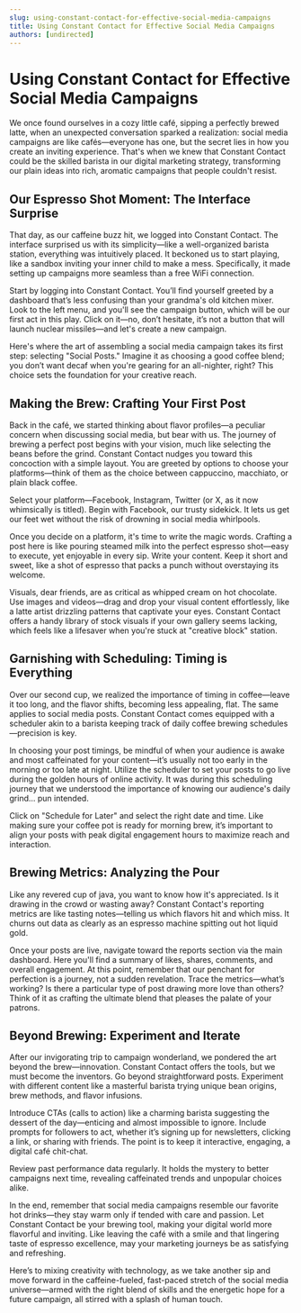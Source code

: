 ```yaml
---
slug: using-constant-contact-for-effective-social-media-campaigns
title: Using Constant Contact for Effective Social Media Campaigns
authors: [undirected]
---
```



# Using Constant Contact for Effective Social Media Campaigns

We once found ourselves in a cozy little café, sipping a perfectly brewed latte, when an unexpected conversation sparked a realization: social media campaigns are like cafés—everyone has one, but the secret lies in how you create an inviting experience. That's when we knew that Constant Contact could be the skilled barista in our digital marketing strategy, transforming our plain ideas into rich, aromatic campaigns that people couldn't resist.

## Our Espresso Shot Moment: The Interface Surprise

That day, as our caffeine buzz hit, we logged into Constant Contact. The interface surprised us with its simplicity—like a well-organized barista station, everything was intuitively placed. It beckoned us to start playing, like a sandbox inviting your inner child to make a mess. Specifically, it made setting up campaigns more seamless than a free WiFi connection.

Start by logging into Constant Contact. You’ll find yourself greeted by a dashboard that’s less confusing than your grandma's old kitchen mixer. Look to the left menu, and you'll see the campaign button, which will be our first act in this play. Click on it—no, don’t hesitate, it’s not a button that will launch nuclear missiles—and let's create a new campaign.

Here's where the art of assembling a social media campaign takes its first step: selecting "Social Posts." Imagine it as choosing a good coffee blend; you don’t want decaf when you're gearing for an all-nighter, right? This choice sets the foundation for your creative reach.

## Making the Brew: Crafting Your First Post

Back in the café, we started thinking about flavor profiles—a peculiar concern when discussing social media, but bear with us. The journey of brewing a perfect post begins with your vision, much like selecting the beans before the grind. Constant Contact nudges you toward this concoction with a simple layout. You are greeted by options to choose your platforms—think of them as the choice between cappuccino, macchiato, or plain black coffee.

Select your platform—Facebook, Instagram, Twitter (or X, as it now whimsically is titled). Begin with Facebook, our trusty sidekick. It lets us get our feet wet without the risk of drowning in social media whirlpools.

Once you decide on a platform, it's time to write the magic words. Crafting a post here is like pouring steamed milk into the perfect espresso shot—easy to execute, yet enjoyable in every sip. Write your content. Keep it short and sweet, like a shot of espresso that packs a punch without overstaying its welcome.

Visuals, dear friends, are as critical as whipped cream on hot chocolate. Use images and videos—drag and drop your visual content effortlessly, like a latte artist drizzling patterns that captivate your eyes. Constant Contact offers a handy library of stock visuals if your own gallery seems lacking, which feels like a lifesaver when you're stuck at "creative block" station.

## Garnishing with Scheduling: Timing is Everything

Over our second cup, we realized the importance of timing in coffee—leave it too long, and the flavor shifts, becoming less appealing, flat. The same applies to social media posts. Constant Contact comes equipped with a scheduler akin to a barista keeping track of daily coffee brewing schedules—precision is key.

In choosing your post timings, be mindful of when your audience is awake and most caffeinated for your content—it’s usually not too early in the morning or too late at night. Utilize the scheduler to set your posts to go live during the golden hours of online activity. It was during this scheduling journey that we understood the importance of knowing our audience's daily grind... pun intended. 

Click on "Schedule for Later" and select the right date and time. Like making sure your coffee pot is ready for morning brew, it’s important to align your posts with peak digital engagement hours to maximize reach and interaction.

## Brewing Metrics: Analyzing the Pour

Like any revered cup of java, you want to know how it's appreciated. Is it drawing in the crowd or wasting away? Constant Contact's reporting metrics are like tasting notes—telling us which flavors hit and which miss. It churns out data as clearly as an espresso machine spitting out hot liquid gold.

Once your posts are live, navigate toward the reports section via the main dashboard. Here you'll find a summary of likes, shares, comments, and overall engagement. At this point, remember that our penchant for perfection is a journey, not a sudden revelation. Trace the metrics—what’s working? Is there a particular type of post drawing more love than others? Think of it as crafting the ultimate blend that pleases the palate of your patrons.

## Beyond Brewing: Experiment and Iterate

After our invigorating trip to campaign wonderland, we pondered the art beyond the brew—innovation. Constant Contact offers the tools, but we must become the inventors. Go beyond straightforward posts. Experiment with different content like a masterful barista trying unique bean origins, brew methods, and flavor infusions.

Introduce CTAs (calls to action) like a charming barista suggesting the dessert of the day—enticing and almost impossible to ignore. Include prompts for followers to act, whether it’s signing up for newsletters, clicking a link, or sharing with friends. The point is to keep it interactive, engaging, a digital café chit-chat.

Review past performance data regularly. It holds the mystery to better campaigns next time, revealing caffeinated trends and unpopular choices alike.

In the end, remember that social media campaigns resemble our favorite hot drinks—they stay warm only if tended with care and passion. Let Constant Contact be your brewing tool, making your digital world more flavorful and inviting. Like leaving the café with a smile and that lingering taste of espresso excellence, may your marketing journeys be as satisfying and refreshing.

Here’s to mixing creativity with technology, as we take another sip and move forward in the caffeine-fueled, fast-paced stretch of the social media universe—armed with the right blend of skills and the energetic hope for a future campaign, all stirred with a splash of human touch.